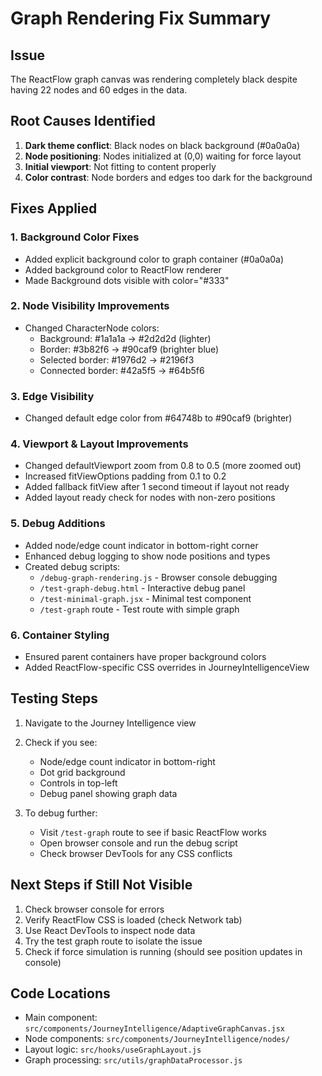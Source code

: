 # Graph Rendering Fix Summary

## Issue
The ReactFlow graph canvas was rendering completely black despite having 22 nodes and 60 edges in the data.

## Root Causes Identified
1. **Dark theme conflict**: Black nodes on black background (#0a0a0a)
2. **Node positioning**: Nodes initialized at (0,0) waiting for force layout
3. **Initial viewport**: Not fitting to content properly
4. **Color contrast**: Node borders and edges too dark for the background

## Fixes Applied

### 1. Background Color Fixes
- Added explicit background color to graph container (#0a0a0a)
- Added background color to ReactFlow renderer
- Made Background dots visible with color="#333"

### 2. Node Visibility Improvements
- Changed CharacterNode colors:
  - Background: #1a1a1a → #2d2d2d (lighter)
  - Border: #3b82f6 → #90caf9 (brighter blue)
  - Selected border: #1976d2 → #2196f3
  - Connected border: #42a5f5 → #64b5f6

### 3. Edge Visibility
- Changed default edge color from #64748b to #90caf9 (brighter)

### 4. Viewport & Layout Improvements
- Changed defaultViewport zoom from 0.8 to 0.5 (more zoomed out)
- Increased fitViewOptions padding from 0.1 to 0.2
- Added fallback fitView after 1 second timeout if layout not ready
- Added layout ready check for nodes with non-zero positions

### 5. Debug Additions
- Added node/edge count indicator in bottom-right corner
- Enhanced debug logging to show node positions and types
- Created debug scripts:
  - `/debug-graph-rendering.js` - Browser console debugging
  - `/test-graph-debug.html` - Interactive debug panel
  - `/test-minimal-graph.jsx` - Minimal test component
  - `/test-graph` route - Test route with simple graph

### 6. Container Styling
- Ensured parent containers have proper background colors
- Added ReactFlow-specific CSS overrides in JourneyIntelligenceView

## Testing Steps
1. Navigate to the Journey Intelligence view
2. Check if you see:
   - Node/edge count indicator in bottom-right
   - Dot grid background
   - Controls in top-left
   - Debug panel showing graph data

3. To debug further:
   - Visit `/test-graph` route to see if basic ReactFlow works
   - Open browser console and run the debug script
   - Check browser DevTools for any CSS conflicts

## Next Steps if Still Not Visible
1. Check browser console for errors
2. Verify ReactFlow CSS is loaded (check Network tab)
3. Use React DevTools to inspect node data
4. Try the test graph route to isolate the issue
5. Check if force simulation is running (should see position updates in console)

## Code Locations
- Main component: `src/components/JourneyIntelligence/AdaptiveGraphCanvas.jsx`
- Node components: `src/components/JourneyIntelligence/nodes/`
- Layout logic: `src/hooks/useGraphLayout.js`
- Graph processing: `src/utils/graphDataProcessor.js`